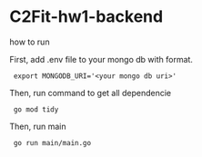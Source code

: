 # C2Fit-hw1-backend

how to run

First, add .env file to your mongo db with format.

``` export MONGODB_URI='<your mongo db uri>'```

Then, run command to get all dependencie

``` go mod tidy```
  
Then, run main

``` go run main/main.go```
